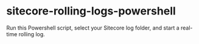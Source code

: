 # sitecore-rolling-logs-powershell
Run this Powershell script, select your Sitecore log folder, and start a real-time rolling log.
